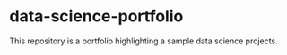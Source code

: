 # data-science-portfolio
This repository is a portfolio highlighting a sample data science projects.
